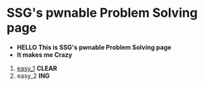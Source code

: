 # SSG's pwnable Problem Solving page
* __HELLO This is SSG's pwnable Problem Solving page__
* __It makes me Crazy__

1. [easy_1](https://github.com/34t3rnull/SSGpwn/blob/master/easy_1%20%ED%92%80%EC%9D%B4.pdf) __CLEAR__
2. easy_2 __ING__
